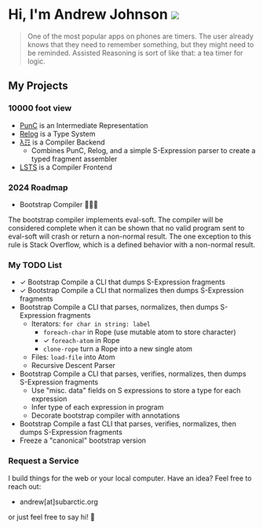 # Hi, I'm Andrew Johnson ![](https://komarev.com/ghpvc/?username=andrew-johnson-4)

> One of the most popular apps on phones are timers. The user already knows that they need to remember something, but they might need to be reminded. Assisted Reasoning is sort of like that: a tea timer for logic.

## My Projects

### 10000 foot view

* [PunC](https://github.com/andrew-johnson-4/PunCalculus) is an Intermediate Representation
* [Relog](https://github.com/andrew-johnson-4/InPlace) is a Type System
* [λ☶](https://github.com/andrew-johnson-4/-) is a Compiler Backend
  * Combines PunC, Relog, and a simple S-Expression parser to create a typed fragment assembler
* [LSTS](https://github.com/andrew-johnson-4/LSTS) is a Compiler Frontend

### 2024 Roadmap

* Bootstrap Compiler 🥳🎉🎁

The bootstrap compiler implements eval-soft.
The compiler will be considered complete when it can be shown that no valid program sent to eval-soft will crash or return a non-normal result.
The one exception to this rule is Stack Overflow, which is a defined behavior with a non-normal result.

### My TODO List

* ✓ Bootstrap Compile a CLI that dumps S-Expression fragments
* ✓ Bootstrap Compile a CLI that normalizes then dumps S-Expression fragments
* Bootstrap Compile a CLI that parses, normalizes, then dumps S-Expression fragments
  * Iterators: `for char in string: label`
    * `foreach-char` in Rope (use mutable atom to store character)
    * ✓ `foreach-atom` in Rope
    * `clone-rope` turn a Rope into a new single atom
  * Files: `load-file` into Atom
  * Recursive Descent Parser
* Bootstrap Compile a CLI that parses, verifies, normalizes, then dumps S-Expression fragments
  * Use "misc. data" fields on S expressions to store a type for each expression
  * Infer type of each expression in program
  * Decorate bootstrap compiler with annotations
* Bootstrap Compile a fast CLI that parses, verifies, normalizes, then dumps S-Expression fragments
* Freeze a "canonical" bootstrap version

### Request a Service

I build things for the web or your local computer. Have an idea? Feel free to reach out:
* andrew[at]subarctic.org

or just feel free to say hi! 👋

